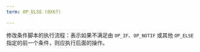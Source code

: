 ```yaml
---
term: OP_ELSE (0X67)

---
```

修改条件脚本的执行流程：表示如果不满足由 `OP_IF`、`OP_NOTIF` 或其他 `OP_ELSE`指定的前一个条件，则应执行后面的操作。